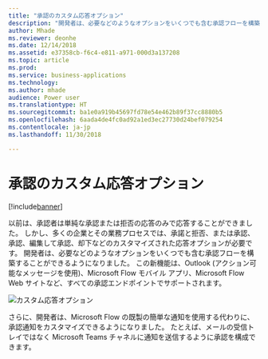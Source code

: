 ```yaml
---
title: "承認のカスタム応答オプション"
description: "開発者は、必要などのようなオプションをいくつでも含む承認フローを構築することができます。"
author: Mhade
ms.reviewer: deonhe
ms.date: 12/14/2018
ms.assetid: e37358cb-f6c4-e811-a971-000d3a137208
ms.topic: article
ms.prod: 
ms.service: business-applications
ms.technology: 
ms.author: mhade
audience: Power user
ms.translationtype: HT
ms.sourcegitcommit: ba1e0a919b45697fd78e54e462b89f37cc8880b5
ms.openlocfilehash: 6aada4de4fc0ad92a1ed3ec27730d24bef079254
ms.contentlocale: ja-jp
ms.lasthandoff: 11/30/2018

---
```

# <a name="custom-response-options-in-approvals"></a>承認のカスタム応答オプション


[!include[banner](../../includes/banner.md)]

以前は、承認者は単純な承認または拒否の応答のみで応答することができました。 しかし、多くの企業とその業務プロセスでは、承諾と拒否、または承認、承認、編集して承認、却下などのカスタマイズされた応答オプションが必要です。 開発者は、必要などのようなオプションをいくつでも含む承認フローを構築することができるようになりました。 この新機能は、Outlook (アクション可能なメッセージを使用)、Microsoft Flow モバイル アプリ、Microsoft Flow Web サイトなど、すべての承認エンドポイントでサポートされます。

![カスタム応答オプション](media/customresponseoptions-1.png "カスタム応答オプション")

さらに、開発者は、Microsoft Flow の既製の簡単な通知を使用する代わりに、承認通知をカスタマイズできるようになりました。 たとえば、メールの受信トレイではなく Microsoft Teams チャネルに通知を送信するように承認を構成できます。

